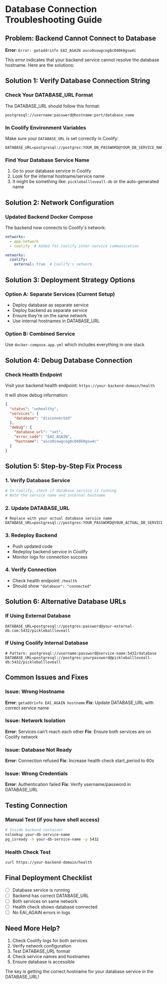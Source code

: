# Database Connection Troubleshooting Guide

## Problem: Backend Cannot Connect to Database

**Error**: `Error: getaddrinfo EAI_AGAIN asco0sowgcog8c040k0gsw4c`

This error indicates that your backend service cannot resolve the database hostname. Here are the solutions:

## Solution 1: Verify Database Connection String

### Check Your DATABASE_URL Format

The DATABASE_URL should follow this format:

```
postgresql://username:password@hostname:port/database_name
```

### In Coolify Environment Variables

Make sure your `DATABASE_URL` is set correctly in Coolify:

```
DATABASE_URL=postgresql://postgres:YOUR_DB_PASSWORD@YOUR_DB_SERVICE_NAME:5432/pickleballloveall
```

### Find Your Database Service Name

1. Go to your database service in Coolify
2. Look for the internal hostname/service name
3. It might be something like: `pickleballloveall-db` or the auto-generated name

## Solution 2: Network Configuration

### Updated Backend Docker Compose

The backend now connects to Coolify's network:

```yaml
networks:
  - app-network
  - coolify  # Added for Coolify inter-service communication

networks:
  coolify:
    external: true  # Coolify's network
```

## Solution 3: Deployment Strategy Options

### Option A: Separate Services (Current Setup)

- Deploy database as separate service
- Deploy backend as separate service
- Ensure they're on the same network
- Use internal hostnames in DATABASE_URL

### Option B: Combined Service

Use `docker-compose.app.yml` which includes everything in one stack

## Solution 4: Debug Database Connection

### Check Health Endpoint

Visit your backend health endpoint: `https://your-backend-domain/health`

It will show debug information:

```json
{
  "status": "unhealthy",
  "services": {
    "database": "disconnected"
  },
  "debug": {
    "database_url": "set",
    "error_code": "EAI_AGAIN",
    "hostname": "asco0sowgcog8c040k0gsw4c"
  }
}
```

## Solution 5: Step-by-Step Fix Process

### 1. Verify Database Service

```bash
# In Coolify, check if database service is running
# Note the service name and internal hostname
```

### 2. Update DATABASE_URL

```env
# Replace with your actual database service name
DATABASE_URL=postgresql://postgres:YOUR_PASSWORD@YOUR_ACTUAL_DB_SERVICE_NAME:5432/pickleballloveall
```

### 3. Redeploy Backend

- Push updated code
- Redeploy backend service in Coolify
- Monitor logs for connection success

### 4. Verify Connection

- Check health endpoint: `/health`
- Should show `"database": "connected"`

## Solution 6: Alternative Database URLs

### If Using External Database

```env
DATABASE_URL=postgresql://postgres:password@your-external-db.com:5432/pickleballloveall
```

### If Using Coolify Internal Database

```env
# Pattern: postgresql://username:password@service-name:5432/database
DATABASE_URL=postgresql://postgres:yourpassword@pickleballloveall-db:5432/pickleballloveall
```

## Common Issues and Fixes

### Issue: Wrong Hostname

**Error**: `getaddrinfo EAI_AGAIN hostname`
**Fix**: Update DATABASE_URL with correct service name

### Issue: Network Isolation

**Error**: Services can't reach each other
**Fix**: Ensure both services are on Coolify network

### Issue: Database Not Ready

**Error**: Connection refused
**Fix**: Increase health check start_period to 60s

### Issue: Wrong Credentials

**Error**: Authentication failed
**Fix**: Verify username/password in DATABASE_URL

## Testing Connection

### Manual Test (if you have shell access)

```bash
# Inside backend container
nslookup your-db-service-name
pg_isready -h your-db-service-name -p 5432
```

### Health Check Test

```bash
curl https://your-backend-domain/health
```

## Final Deployment Checklist

- [ ] Database service is running
- [ ] Backend has correct DATABASE_URL
- [ ] Both services on same network
- [ ] Health check shows database connected
- [ ] No EAI_AGAIN errors in logs

## Need More Help?

1. Check Coolify logs for both services
2. Verify network configuration
3. Test DATABASE_URL format
4. Check service names and hostnames
5. Ensure database is accessible

The key is getting the correct hostname for your database service in the DATABASE_URL!
